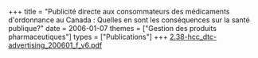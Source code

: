 +++
title = "Publicité directe aux consommateurs des médicaments d'ordonnance au Canada : Quelles en sont les conséquences sur la santé publique?"
date = 2006-01-07
themes = ["Gestion des produits pharmaceutiques"]
types = ["Publications"]
+++
[2.38-hcc\_dtc-advertising\_200601\_f\_v6.pdf](/files/2.38-hcc_dtc-advertising_200601_f_v6.pdf)
